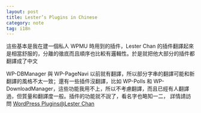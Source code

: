 ```yaml
---
layout: post
title: Lester’s Plugins in Chinese
category: note
tag: i18n
---
```


<p lang="zh">這些基本是我在建一個私人 WPMU 時用到的插件，Lester Chan 的插件翻譯起來是相當舒服的，分離的徹底而且順序也比較有邏輯性。於是就把他大部分的插件都翻譯成了中文</p>

<p lang="zh">WP-DBManager 與 WP-PageNavi 以前就有翻譯，所以部分字串的翻譯可能和新翻譯的風格不太一致；還有一些插件沒翻譯，比如 WP-Polls 和 WP-DownloadManager，這些功能我用不上，所以不考慮翻譯，而且已經有人翻譯過，但質量和翻譯度一般。插件的功能就不說了，看名字也略知一二， 詳情請訪問 <a href="http://lesterchan.net/portfolio/programming/php/">WordPress Plugins@Lester Chan</a></p>
